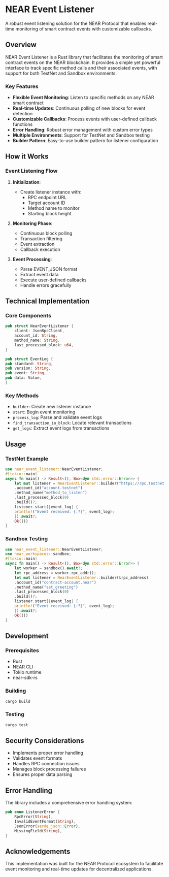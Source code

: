# NEAR Event Listener

A robust event listening solution for the NEAR Protocol that enables real-time monitoring of smart contract events with customizable callbacks.

## Overview

NEAR Event Listener is a Rust library that facilitates the monitoring of smart contract events on the NEAR blockchain. It provides a simple yet powerful interface to track specific method calls and their associated events, with support for both TestNet and Sandbox environments.

### Key Features

* **Flexible Event Monitoring**: Listen to specific methods on any NEAR smart contract
* **Real-time Updates**: Continuous polling of new blocks for event detection
* **Customizable Callbacks**: Process events with user-defined callback functions
* **Error Handling**: Robust error management with custom error types
* **Multiple Environments**: Support for TestNet and Sandbox testing
* **Builder Pattern**: Easy-to-use builder pattern for listener configuration

## How it Works

### Event Listening Flow

1. **Initialization**:
   * Create listener instance with:
     * RPC endpoint URL
     * Target account ID
     * Method name to monitor
     * Starting block height

2. **Monitoring Phase**:
   * Continuous block polling
   * Transaction filtering
   * Event extraction
   * Callback execution

3. **Event Processing**:
   * Parse EVENT_JSON format
   * Extract event data
   * Execute user-defined callbacks
   * Handle errors gracefully

## Technical Implementation

### Core Components
 
```rust
pub struct NearEventListener {
    client: JsonRpcClient,
    account_id: String,
    method_name: String,
    last_processed_block: u64,
}
```

```rust
pub struct EventLog {
pub standard: String,
pub version: String,
pub event: String,
pub data: Value,
}
```

### Key Methods

* `builder`: Create new listener instance
* `start`: Begin event monitoring
* `process_log`: Parse and validate event logs
* `find_transaction_in_block`: Locate relevant transactions
* `get_logs`: Extract event logs from transactions

## Usage

### TestNet Example

```rust
use near_event_listener::NearEventListener;
#[tokio::main]
async fn main() -> Result<(), Box<dyn std::error::Error>> {
    let mut listener = NearEventListener::builder("https://rpc.testnet.near.org")
    .account_id("account.testnet")
    .method_name("method_to_listen")
    .last_processed_block(0)
    .build()?;
    listener.start(|event_log| {
    println!("Event received: {:?}", event_log);
    }).await?;
    Ok(())
}
```

### Sandbox Testing

```rust
use near_event_listener::NearEventListener;
use near_workspaces::sandbox;
#[tokio::main]
async fn main() -> Result<(), Box<dyn std::error::Error>> {
    let worker = sandbox().await?;
    let rpc_address = worker.rpc_addr();
    let mut listener = NearEventListener::builder(&rpc_address)
    .account_id("contract-account.near")
    .method_name("set_greeting")
    .last_processed_block(0)
    .build()?;
    listener.start(|event_log| {
    println!("Event received: {:?}", event_log);
    }).await?;
    Ok(())
}
```

## Development

### Prerequisites

* Rust
* NEAR CLI
* Tokio runtime
* near-sdk-rs

### Building

```bash
cargo build
```

### Testing

```bash
cargo test
```

## Security Considerations

* Implements proper error handling
* Validates event formats
* Handles RPC connection issues
* Manages block processing failures
* Ensures proper data parsing

## Error Handling

The library includes a comprehensive error handling system:

```rust
pub enum ListenerError {
    RpcError(String),
    InvalidEventFormat(String),
    JsonError(serde_json::Error),
    MissingField(String),
}
```

## Acknowledgements

This implementation was built for the NEAR Protocol ecosystem to facilitate event monitoring and real-time updates for decentralized applications.

